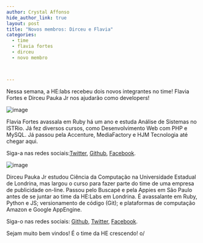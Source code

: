 ```yaml
---
author: Crystal Affonso
hide_author_link: true
layout: post
title: "Novos membros: Dirceu e Flavia"
categories:
  - time
  - flavia fortes
  - dirceu
  - novo membro



---
```


Nessa semana, a HE:labs recebeu dois novos integrantes no time! Flavia Fortes e Dirceu Pauka Jr nos ajudarão como developers!
<!--more-->

![image](/blog/images/posts/2013-06-07/flavia.jpg)

Flavia Fortes avassala em Ruby há um ano e estuda Análise de Sistemas no ISTRio. Já fez diversos cursos, como Desenvolvimento Web com PHP e MySQL. Já passou pela Accenture, MediaFactory e HJM Tecnologia até chegar aqui.

Siga-a nas redes sociais:[Twitter](https://twitter.com/FlaFortes),  [Github](https://github.com/FlaviaFortes), [Facebook](https://www.facebook.com/fla.fortes).

![image](/blog/images/posts/2013-06-07/dirceu.jpg)

Dirceu Pauka Jr estudou Ciência da Computação na Universidade Estadual de Londrina, mas largou o curso para fazer parte do time de uma empresa de publicidade on-line. Passou pelo Buscapé e pela Appies em São Paulo antes de se juntar ao time da HE:Labs em Londrina. É avassalante em Ruby, Python e JS; versionamento de código (Git); e plataformas de computação Amazon e Google AppEngine.

Siga-o nas redes sociais: [Github](https://github.com/dirs), [Twitter](https://twitter.com/dirs), [Facebook](https://www.facebook.com/dirceu).

Sejam muito bem vindos! É o time da HE crescendo! o/

